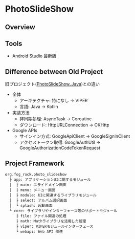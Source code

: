 # PhotoSlideShow

## Overview

## Tools
* Android Studio 最新版

## Difference between Old Project
旧プロジェクト([PhotoSlideShow_Java](https://github.com/sallyluenoa/PhotoSlideShow_Java))との違い

* 全体
  * アーキテクチャ: 特になし → VIPER
  * 言語: Java → Kotlin
* 実装方法
  * 非同期処理: AsyncTask → Coroutine
  * ダウンロード: HttpURLConnection → OKHttp
* Google APIs
  * サインイン方式: GoogleApiClient → GoogleSignInClient
  * アクセストークン取得: GoogleAuthUtil → GoogleAuthorizationCodeTokenRequest

## Project Framework

```
org.fog_rock.photo_slideshow
  ├ app: アプリケーションUIに関するモジュール
  │  ├ main: スライドメイン画面
  │  ├ menu: メニュー画面
  │  ├ module: UIに関連するライブラリモジュール  
  │  ├ select: アルバム選択画面
  │  └ splash: 起動画面
  └ core: ライブラリやインターフェース等のサポートモジュール
     ├ file: ファイル関連の処理
     ├ math: Mathライブラリを活用した処理
     ├ viper: VIPERモジュールインターフェース
     └ webapi: Web API 関連
```
